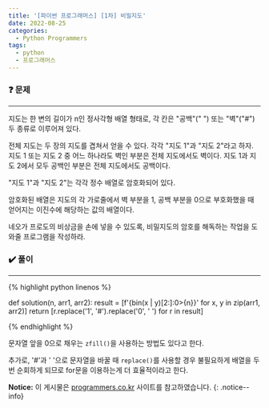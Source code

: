 ```yaml
---
title: '[파이썬 프로그래머스] [1차] 비밀지도'
date: 2022-08-25
categories:
  - Python Programmers
tags:
  - python
  - 프로그래머스
---
```


### ❓ 문제

---

지도는 한 변의 길이가 n인 정사각형 배열 형태로, 각 칸은 "공백"(" ") 또는 "벽"("#") 두 종류로 이루어져 있다.

전체 지도는 두 장의 지도를 겹쳐서 얻을 수 있다. 각각 "지도 1"과 "지도 2"라고 하자. 지도 1 또는 지도 2 중 어느 하나라도 벽인 부분은 전체 지도에서도 벽이다. 지도 1과 지도 2에서 모두 공백인 부분은 전체 지도에서도 공백이다.

"지도 1"과 "지도 2"는 각각 정수 배열로 암호화되어 있다.

암호화된 배열은 지도의 각 가로줄에서 벽 부분을 1, 공백 부분을 0으로 부호화했을 때 얻어지는 이진수에 해당하는 값의 배열이다.

네오가 프로도의 비상금을 손에 넣을 수 있도록, 비밀지도의 암호를 해독하는 작업을 도와줄 프로그램을 작성하라.

### ✔️ 풀이

---

{% highlight python linenos %}

def solution(n, arr1, arr2):
    result = [f'{bin(x | y)[2:]:0>{n}}' for x, y in zip(arr1, arr2)]
    return [r.replace('1', '#').replace('0', ' ') for r in result]

{% endhighlight %}

문자열 앞을 0으로 채우는 `zfill()`을 사용하는 방법도 있다고 한다.

추가로, '#'과 ' '으로 문자열을 바꿀 때 `replace()`를 사용할 경우 불필요하게 배열을 두 번 순회하게 되므로 for문을 이용하는게 더 효율적이라고 한다.

**Notice:** 이 게시물은 [programmers.co.kr](https://programmers.co.kr/learn/courses/30/lessons/17682) 사이트를 참고하였습니다.
{: .notice--info}
